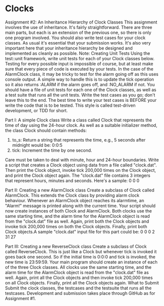Clocks
======

Assignment #2: An Inheritance Hierarchy of Clock Classes
This assignment involves the use of inheritance. It's fairly straightforward. There are three main 
parts, but each is an extension of the previous one, so there is only one program involved. You 
should also write test cases for your clock classes.
As usual it's essential that your submission works. It's also very important here that your 
inheritance hierarchy be designed and implemented as cleanly as possible.
Note: Creating Unit Tests
Using the test::unit framework, write unit tests for each of your Clock classes below. Testing for 
every possible input is impossible of course, but at least make sure that every piece of code is 
executed by your tests. In the case of the AlarmClock class, it may be tricky to test for the alarm 
going off as this uses console output. A simple way to handle this is to update the tick operation so 
it also returns :ALARM if the alarm goes off, and :NO_ALARM if not.
You should have a file of unit tests for each one of the Clock classes, as well as a test suite that 
runs all the unit tests.
Write the test cases as you go; don't leave this to the end. The best time to write your test cases is 
BEFORE your write the code that is to be tested. This style is called test-driven development, or 
TDD for short.


Part I: A simple Clock class
Write a class called Clock that represents the time of day using the 24-hour clock. As well as a 
suitable initializer method, the class Clock should contain methods:
 1. to_s: Return a string that represents the time, e.g., 5 seconds after midnight would be: 0:0:5
 2. tick: Increment the time by one second.
 
 
Care must be taken to deal with minute, hour and 24-hour boundaries. Write a script that creates a 
Clock object using data from a file called "clock.dat". Then print the Clock object, invoke tick 
200,000 times on the Clock object, and print the Clock object again. The "clock.dat" file contains 3 
integers that represent hours, minutes and seconds. Here's a sample:
 0
 0
 0
 
 
Part II: Creating a new AlarmClock class
Create a subclass of Clock called AlarmClock. This extends the Clock class by providing alarm 
clock behaviour. Whenever an AlarmClock object reaches its alarmtime, an "Alarm!" message is 
printed along with the current time.
Your script should now create instances of both Clock and AlarmClock. Both clocks use the same 
starting time, and the alarm time for the AlarmClock object is read from the "clock.dat" file as well. 
Again, print both the Clock objects and invoke tick 200,000 times on both the Clock objects. Finally, 
print both Clock objects.A sample "clock.dat" input file for this part could be:
 0
 0
 0
 2
 31
 27
 
 
Part III: Creating a new ReverseClock class
Create a subclass of Clock called ReverseClock. This is just like a Clock but whenever tick is 
invoked it goes back one second. So if the initial time is 0:0:0 and tick is invoked, the new time is 
23:59:59.
Your main program should create an instance of each of the three Clock classes. All clocks use the 
same starting time, and the alarm time for the AlarmClock object is read from the "clock.dat" file as 
well. Again, print all the Clock objects and then invoke tick 200,000 times on all Clock objects. 
Finally, print all the Clock objects again.
What to Submit
Submit the clock classes, the testcases and the testsuite that runs all the testcases. Development 
and submission takes place through GitHub as for Assignment #1.
